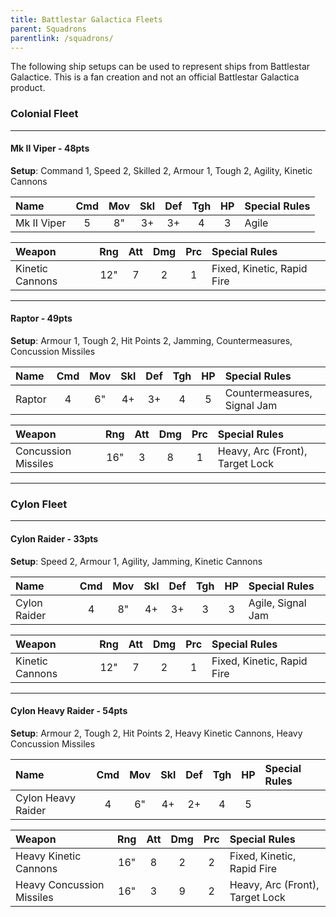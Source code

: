```yaml
---
title: Battlestar Galactica Fleets
parent: Squadrons
parentlink: /squadrons/
---
```


The following ship setups can be used to represent ships from Battlestar Galactice. This is a fan creation and not an official Battlestar Galactica product.

### Colonial Fleet

---

#### Mk II Viper - 48pts

**Setup**: Command 1, Speed 2, Skilled 2, Armour 1, Tough 2, Agility, Kinetic Cannons

| Name        | Cmd | Mov | Skl | Def | Tgh | HP  | Special Rules |
| :---------- | :-: | :-: | :-: | :-: | :-: | :-: | :------------ |
| Mk II Viper |  5  |  8" |  3+ |  3+ |  4  |  3  | Agile         |

| Weapon                    | Rng | Att | Dmg | Prc | Special Rules                   |
| :------------------------ | :-: | :-: | :-: | :-: | :------------------------------ |
| Kinetic Cannons           | 12" |  7  |  2  |  1  | Fixed, Kinetic, Rapid Fire      |

---

#### Raptor - 49pts

**Setup**: Armour 1, Tough 2, Hit Points 2, Jamming, Countermeasures, Concussion Missiles

| Name        | Cmd | Mov | Skl | Def | Tgh | HP  | Special Rules               |
| :---------- | :-: | :-: | :-: | :-: | :-: | :-: | :-------------------------- |
| Raptor      |  4  |  6" |  4+ |  3+ |  4  |  5  | Countermeasures, Signal Jam |

| Weapon                    | Rng | Att | Dmg | Prc | Special Rules                   |
| :------------------------ | :-: | :-: | :-: | :-: | :------------------------------ |
| Concussion Missiles       | 16" |  3  |  8  |  1  | Heavy, Arc (Front), Target Lock |

---

### Cylon Fleet

---

#### Cylon Raider - 33pts

**Setup**: Speed 2, Armour 1, Agility, Jamming, Kinetic Cannons

| Name                 | Cmd | Mov | Skl | Def | Tgh | HP  | Special Rules               |
| :------------------- | :-: | :-: | :-: | :-: | :-: | :-: | :-------------------------- |
| Cylon Raider         |  4  |  8" |  4+ |  3+ |  3  |  3  | Agile, Signal Jam           |

| Weapon                    | Rng | Att | Dmg | Prc | Special Rules                   |
| :------------------------ | :-: | :-: | :-: | :-: | :------------------------------ |
| Kinetic Cannons           | 12" |  7  |  2  |  1  | Fixed, Kinetic, Rapid Fire      |

---

#### Cylon Heavy Raider - 54pts

**Setup**: Armour 2, Tough 2, Hit Points 2, Heavy Kinetic Cannons, Heavy Concussion Missiles

| Name               | Cmd | Mov | Skl | Def | Tgh | HP  | Special Rules         |
| :----------------- | :-: | :-: | :-: | :-: | :-: | :-: | :-------------------- |
| Cylon Heavy Raider |  4  |  6" |  4+ |  2+ |  4  |  5  |                       |

| Weapon                    | Rng | Att | Dmg | Prc | Special Rules                   |
| :------------------------ | :-: | :-: | :-: | :-: | :------------------------------ |
| Heavy Kinetic Cannons     | 16" |  8  |  2  |  2  | Fixed, Kinetic, Rapid Fire      |
| Heavy Concussion Missiles | 16" |  3  |  9  |  2  | Heavy, Arc (Front), Target Lock |
